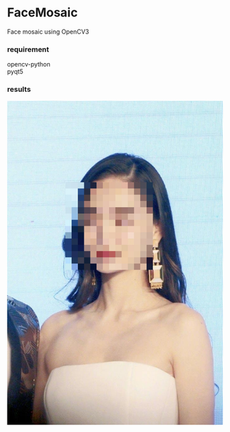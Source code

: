 # FaceMosaic
Face mosaic using OpenCV3

### requirement
opencv-python <br>
pyqt5

### results
![image](https://github.com/scmales/FaceMosaic/blob/master/output/test.jpg)
